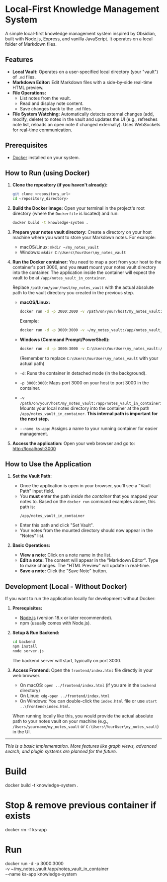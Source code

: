 # Local-First Knowledge Management System

A simple local-first knowledge management system inspired by Obsidian, built with Node.js, Express, and vanilla JavaScript. It operates on a local folder of Markdown files.

## Features

*   **Local Vault:** Operates on a user-specified local directory (your "vault") of `.md` files.
*   **Markdown Editor:** Edit Markdown files with a side-by-side real-time HTML preview.
*   **File Operations:**
    *   List notes from the vault.
    *   Read and display note content.
    *   Save changes back to the `.md` files.
*   **File System Watching:** Automatically detects external changes (add, modify, delete) to notes in the vault and updates the UI (e.g., refreshes note list, reloads an open note if changed externally). Uses WebSockets for real-time communication.

## Prerequisites

*   [Docker](https://www.docker.com/get-started) installed on your system.

## How to Run (using Docker)

1.  **Clone the repository (if you haven't already):**
    ```bash
    git clone <repository_url>
    cd <repository_directory>
    ```

2.  **Build the Docker image:**
    Open your terminal in the project's root directory (where the `Dockerfile` is located) and run:
    ```bash
    docker build -t knowledge-system .
    ```

3.  **Prepare your notes vault directory:**
    Create a directory on your host machine where you want to store your Markdown notes. For example:
    *   macOS/Linux: `mkdir ~/my_notes_vault`
    *   Windows: `mkdir C:\Users\YourUser\my_notes_vault`

4.  **Run the Docker container:**
    You need to map a port from your host to the container's port 3000, and you **must** mount your notes vault directory into the container. The application inside the container will expect the vault to be at `/app/notes_vault_in_container`.

    Replace `/path/on/your/host/my_notes_vault` with the actual absolute path to the vault directory you created in the previous step.

    *   **macOS/Linux:**
        ```bash
        docker run -d -p 3000:3000 -v /path/on/your/host/my_notes_vault:/app/notes_vault_in_container --name ks-app knowledge-system
        ```
        Example:
        ```bash
        docker run -d -p 3000:3000 -v ~/my_notes_vault:/app/notes_vault_in_container --name ks-app knowledge-system
        ```

    *   **Windows (Command Prompt/PowerShell):**
        ```bash
        docker run -d -p 3000:3000 -v C:\Users\YourUser\my_notes_vault:/app/notes_vault_in_container --name ks-app knowledge-system
        ```
        (Remember to replace `C:\Users\YourUser\my_notes_vault` with your actual path)

    *   `-d`: Runs the container in detached mode (in the background).
    *   `-p 3000:3000`: Maps port 3000 on your host to port 3000 in the container.
    *   `-v /path/on/your/host/my_notes_vault:/app/notes_vault_in_container`: Mounts your local notes directory into the container at the path `/app/notes_vault_in_container`. **This internal path is important for the next step.**
    *   `--name ks-app`: Assigns a name to your running container for easier management.

5.  **Access the application:**
    Open your web browser and go to:
    [http://localhost:3000](http://localhost:3000)

## How to Use the Application

1.  **Set the Vault Path:**
    *   Once the application is open in your browser, you'll see a "Vault Path" input field.
    *   You **must** enter the path *inside the container* that you mapped your notes to. Based on the `docker run` command examples above, this path is:
        ```
        /app/notes_vault_in_container
        ```
    *   Enter this path and click "Set Vault".
    *   Your notes from the mounted directory should now appear in the "Notes" list.

2.  **Basic Operations:**
    *   **View a note:** Click on a note name in the list.
    *   **Edit a note:** The content will appear in the "Markdown Editor". Type to make changes. The "HTML Preview" will update in real-time.
    *   **Save a note:** Click the "Save Note" button.

## Development (Local - Without Docker)

If you want to run the application locally for development without Docker:

1.  **Prerequisites:**
    *   [Node.js](https://nodejs.org/) (version 18.x or later recommended).
    *   npm (usually comes with Node.js).

2.  **Setup & Run Backend:**
    ```bash
    cd backend
    npm install
    node server.js
    ```
    The backend server will start, typically on port 3000.

3.  **Access Frontend:**
    Open the `frontend/index.html` file directly in your web browser.
    *   On macOS: `open ../frontend/index.html` (if you are in the `backend` directory)
    *   On Linux: `xdg-open ../frontend/index.html`
    *   On Windows: You can double-click the `index.html` file or use `start ..\frontend\index.html`.

    When running locally like this, you would provide the actual absolute path to your notes vault on your machine (e.g., `/Users/yourname/my_notes_vault` or `C:\Users\YourUser\my_notes_vault`) in the UI.

---

*This is a basic implementation. More features like graph views, advanced search, and plugin systems are planned for the future.*

# Build
docker build -t knowledge-system .

# Stop & remove previous container if exists
docker rm -f ks-app

# Run
docker run -d -p 3000:3000 \
  -v ~/my_notes_vault:/app/notes_vault_in_container \
  --name ks-app knowledge-system
